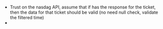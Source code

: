 - Trust on the nasdag API, assume that if has the response for the ticket, then the data for that ticket should be valid (no need null check, validate the filtered time)
- 